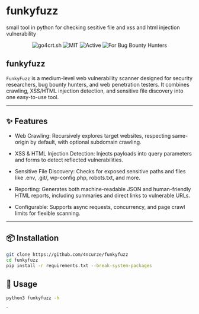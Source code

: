 # funkyfuzz
small tool in python for checking sesitive file and xss and html injection vulnerability

<p align="center">
  <img src="https://img.shields.io/badge/funkyfuzz-lightgrey?style=for-the-badge&logo=zap&logoColor=white" alt="go4crt.sh" />
  <img src="https://img.shields.io/badge/License-MIT-green?style=for-the-badge&logo=mit" alt="MIT" />
  <img src="https://img.shields.io/badge/Status-Active-brightgreen?style=for-the-badge&logo=checkcircle" alt="Active" />
  <img src="https://img.shields.io/badge/For-Bug%20Bounty-red?style=for-the-badge&logo=bug" alt="For Bug Bounty Hunters" />
</p>

## funkyfuzz

`FunkyFuzz` is a medium-level web vulnerability scanner designed for security researchers, bug bounty hunters, and web penetration testers. It combines crawling, XSS/HTML injection detection, and sensitive file discovery into one easy-to-use tool.

---

## ✨ Features
- Web Crawling: Recursively explores target websites, respecting same-origin by default, with optional subdomain crawling.

- XSS & HTML Injection Detection: Injects payloads into query parameters and forms to detect reflected vulnerabilities.

- Sensitive File Discovery: Checks for exposed sensitive paths and files like .env, .git/, wp-config.php, robots.txt, and more.

- Reporting: Generates both machine-readable JSON and human-friendly HTML reports, including summaries and direct links to vulnerable URLs.

- Configurable: Supports async requests, concurrency, and page crawl limits for flexible scanning.

---

## 📦 Installation

```bash
git clone https://github.com/4ncurze/funkyfuzz
cd funkyfuzz
pip install -r requirements.txt --break-system-packages


```

## 🚀 Usage

```bash
python3 funkyfuzz -h 
```
`

